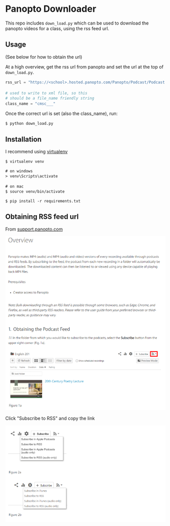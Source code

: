 # Panopto Downloader

This repo includes `down_load.py` which can be used to download the panopto videos for a class, using the rss feed url.

## Usage

(See below for how to obtain the url)

At a high overview, get the rss url from panopto and set the url at the top of `down_load.py`.

```python
rss_url = "https://<school>.hosted.panopto.com/Panopto/Podcast/Podcast.ashx?courseid=<course_id>&type=mp4"

# used to write to xml file, so this
# should be a file_name friendly string
class_name = "cmsc___"
```

Once the correct url is set (also the class_name), run:

```shell
$ python down_load.py
```

## Installation

I recommend using [virtualenv](https://virtualenv.pypa.io/en/latest/installation.html)

```shell
$ virtualenv venv
```

```shell
# on windows
> venv\Scripts\activate

# on mac
$ source venv/bin/activate
```

```shell
$ pip install -r requirements.txt
```

## Obtaining RSS feed url

From [support.panopto.com](https://support.panopto.com/s/article/How-to-Suscribe-to-RSS-Feeds-for-MP4-Viewing)

![rss feed image 1](./images/figure_1.png)

Click "Subscribe to RSS" and copy the link

![rss feed image 2](./images/figure_2.png)
